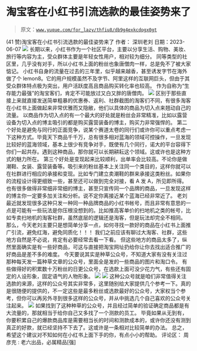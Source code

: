 # 淘宝客在小红书引流选款的最佳姿势来了

> 原文：[`www.yuque.com/for_lazy/thfiu8/db9g4exkcdpgx0gt`](https://www.yuque.com/for_lazy/thfiu8/db9g4exkcdpgx0gt)

<ne-h2 id="bec6b983" data-lake-id="bec6b983"><ne-heading-ext><ne-heading-anchor></ne-heading-anchor><ne-heading-fold></ne-heading-fold></ne-heading-ext><ne-heading-content><ne-text id="ud167c5c5">(41 赞)淘宝客在小红书引流选款的最佳姿势来了</ne-text></ne-heading-content></ne-h2> <ne-p id="u03c3e761" data-lake-id="u03c3e761"><ne-text id="u1ad20b38">作者： 深圳老刘</ne-text></ne-p> <ne-p id="ub1254746" data-lake-id="ub1254746"><ne-text id="uf69c12e9">日期：2023-06-07</ne-text></ne-p> <ne-p id="u05cb34b6" data-lake-id="u05cb34b6"><ne-card data-card-name="image" data-card-type="inline" id="dfXBv" data-event-boundary="card">![](img/47b63b5b0d0abf2e742d2f71c0be662f.png)</ne-card></ne-p> <ne-p id="udeef4beb" data-lake-id="udeef4beb"><ne-text id="ubf6db7d7">长期以来，小红书作为一个社区平台，主要以分享生活、购物、美妆、旅行等内容为主，受众群体主要是年轻女性用户，相对较为细分。</ne-text></ne-p> <ne-p id="u43269c19" data-lake-id="u43269c19"><ne-text id="u5e57c61f">同等类型的社区里，几乎没有对手，所以小红书上面的粉丝也象唐僧肉一样，总是免不了被大家惦记。</ne-text></ne-p> <ne-p id="u36379498" data-lake-id="u36379498"><ne-text id="u032ea1aa">小红书自身的流量在过去的三年里，似乎越来越香，甚至诱发字节在海外做了个 lemon8。它的用户规模虽然不及字节、阿里这样的互联网巨头，但由于其受众群体特点极为突出，用户活跃度高且商品购买转化率也较高。</ne-text></ne-p> <ne-p id="u6dec2381" data-lake-id="u6dec2381"><ne-text id="uab6d1738">作为自称为“生存能力最强”的淘宝客们，肯定不可能放过又白又胖的唐僧肉。</ne-text></ne-p> <ne-p id="u5a342c34" data-lake-id="u5a342c34"><ne-card data-card-name="image" data-card-type="inline" id="VSm3e" data-event-boundary="card">![](img/9247689916e5167fcf7e5af944fc1a38.png)</ne-card></ne-p> <ne-p id="u0280571f" data-lake-id="u0280571f"><ne-text id="uf36b1cdb">区别于那些直接上来就直接发送简单粗暴的优惠券、返利、社群截图的淘客们不同，有很多淘客在小红书上面做起来非常优雅而又隐敝，他们以具体的商品为切入点来翘动自己的流量。</ne-text></ne-p> <ne-p id="u90af76d6" data-lake-id="u90af76d6"><ne-text id="uc492d4cb">以商品作为切入点的有一个最大的好处就是粉丝会非常精准，比如以露营设备为切入点的博主吸引的都是购买露营装备的博主，购买力非常强悍的。</ne-text></ne-p> <ne-p id="ua0c79812" data-lake-id="ua0c79812"><ne-text id="u947971e4">第二个好处是避免与同行的正面竞争，说某个赛道太卷的同行们或许你可以重点考虑一下这种方式。毕竟天下商品千千万，总有很多相对蓝海的领域可控操作，一旦发现比较好的蓝海领域，基本上很少有竞争对手，既使有几个同行，诺大的平台容得下你们一起共存。遇到这种商品，那你就可以长期耕耘这个领域。这或许也是这种方式的魅力所在。</ne-text></ne-p> <ne-p id="u2a013125" data-lake-id="u2a013125"><ne-text id="uf2822954">第三个好处是变现起来比较顺利，出单率会比较高。不论你是做潮鞋、女装、露营装备等。吸引来的粉丝基本上关注同一个类目的，这样你就可以在社群进行相应的承接和变现。比如专门建立卖潮鞋的群来承接这类粉丝。如果你的流程设计得更细致一些，甚至还可以做到完全对接，看 A 发 A，所见即所得。</ne-text></ne-p> <ne-p id="ucbfe4614" data-lake-id="ucbfe4614"><ne-text id="u69c843f1">也有很多做得非常细非常细的博主，甚至只宣传同一个品牌的商品，一旦发现这样的博主你一定要多加关注和分析。说不定你离接近某个蓝海已经非常近了。</ne-text></ne-p> <ne-p id="u1ed80237" data-lake-id="u1ed80237"><ne-text id="u22196036">老刘最近就发现很多这种只发一种同一种品牌商品的小红书帐号，而且非常有意思的一点是可能有一些玩法是你压根没想到的。比如推高客单价的扫地机之类的帐号，比如</ne-text><ne-text id="u3ff80aad" style="color: var(--weui-LINK);">专卖扫地机的淘客社群</ne-text><ne-text id="ud4f764b4">，虽然底层的逻辑还是淘客，但是玩法却完全不相同。</ne-text></ne-p> <ne-p id="uab0568ab" data-lake-id="uab0568ab"><ne-text id="u93b66c2d">那么，今天老刘主要只是想简单分享一点，如何寻找一款好的商品在小红书上面推广引流，避免红海，避免同质化！！！</ne-text></ne-p> <ne-p id="u196709cb" data-lake-id="u196709cb"><ne-text id="u0431a8de">我们之前应该有聊过大淘客、社群，这些地方自然是不必说，肯定有必要经常去看一下看。</ne-text></ne-p> <ne-p id="ub325989e" data-lake-id="ub325989e"><ne-text id="u393cfb5f">但这些地方的商品太多了，纵然里面确实是有一些好商品，可这与直接把淘宝网址扔给你让你去找出适合推广的好商品是差不多的难度。</ne-text></ne-p> <ne-p id="uc56bf868" data-lake-id="uc56bf868"><ne-text id="u8d21ba90">今天要说其实是种草公众号，不知道大家有没有关注过那种每天发一篇种草文章的公众号，里面全是发的一些商品的图片和淘口令。</ne-text></ne-p> <ne-p id="uf2ea4398" data-lake-id="uf2ea4398"><ne-text id="ue59302a3">有些做得好的积累数十万粉丝的日更公众号，在选款上面可没少花力气，有些还有固定的人设形象，固定语气的人物形象。</ne-text></ne-p> <ne-p id="u416087a8" data-lake-id="u416087a8"><ne-card data-card-name="image" data-card-type="inline" id="fMKuW" data-event-boundary="card">![](img/35c70ba384e34a39fff9536e98390528.png)</ne-card></ne-p> <ne-p id="u81804203" data-lake-id="u81804203"><ne-card data-card-name="image" data-card-type="inline" id="VVnSf" data-event-boundary="card">![](img/80eb050e44a5dc1ad44679296d9a9e23.png)</ne-card></ne-p> <ne-p id="ufe6b9685" data-lake-id="ufe6b9685"><ne-text id="u7e3e5e00">这种公众号就是咱们非常值得关注选款的来源，这样的公众号其实非常多，这里随别给大家提供几个参考一下。真的是很随便的提供的，不一定这些是最多粉丝或选款最好的公众号，大家权当个参考，但你可以再另外寻到很多这样的公众号，并从中挑选几个自己喜欢的公众号关注起来。</ne-text></ne-p> <ne-p id="u08ce903f" data-lake-id="u08ce903f"><ne-card data-card-name="image" data-card-type="inline" id="Z4SOb" data-event-boundary="card">![](img/052228880ae71979ae3a85273375a9f8.png)</ne-card></ne-p> <ne-p id="u58033ea3" data-lake-id="u58033ea3"><ne-text id="u5a271a5a">如果找到了这种种草的公众号，并且经过简单的验证确定商品都是有大流量的，那就相当于给你自己又多找了一个测款的员工。</ne-text></ne-p> <ne-p id="u0c9bb714" data-lake-id="u0c9bb714"><ne-text id="u91d3452e">毕竟如果从无到有，你要积累自己的爆款商品库是需要相当长的时间和测款成本的，或许你还没有测到真正的好款，就已经坚持不下去了。这或许是一条相对比较简单的办法。</ne-text></ne-p> <ne-p id="ud43dd2cf" data-lake-id="ud43dd2cf"><ne-text id="u4b9a2597">总之，希望这个建议对不知如何在小红书上面下手的你，有点小小的帮助。</ne-text></ne-p> <ne-hole id="ud8155bff" data-lake-id="ud8155bff"><ne-card data-card-name="hr" data-card-type="block" id="KWKrt" data-event-boundary="card"><ne-p id="u21d06f8a" data-lake-id="u21d06f8a"><ne-text id="udc44fad2">评论区：</ne-text></ne-p> <ne-p id="ufde80871" data-lake-id="ufde80871"><ne-text id="ucc473d08">周彦充 : 老六出品，必属精品[强]</ne-text></ne-p></ne-card></ne-hole>